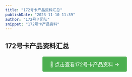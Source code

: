 ```yaml
---
title: "172号卡产品资料汇总"
publishDate: "2023-11-10 11:39"
author: "172号卡团队"
snippet: "172号卡产品资料"
---
```


## 172号卡产品资料汇总

<div class="resource-link" style="text-align: center; margin: 20px 0;">
    <a href="https://kdocs.cn/l/ckkeDPSyC6Mf" target="_blank" style="display: inline-block; padding: 12px 24px; background-color: #4CAF50; color: white; text-decoration: none; border-radius: 4px; font-size: 16px;">
        📄 点击查看172号卡产品资料 →
    </a>
</div>
